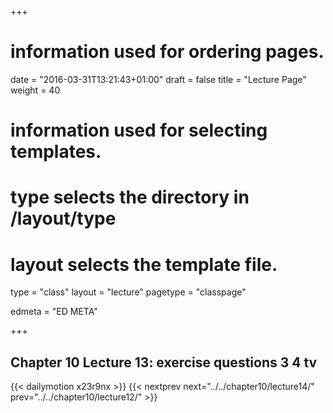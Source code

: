 +++
# information used for ordering pages.
date = "2016-03-31T13:21:43+01:00"
draft = false
title = "Lecture Page"
weight = 40

# information used for selecting templates.
# type selects the directory in /layout/type
# layout selects the template file.

type   = "class"
layout = "lecture"
pagetype = "classpage"





edmeta = "ED META"

+++
## Chapter 10 Lecture 13: exercise questions 3 4 tv
{{< dailymotion x23r9nx >}}
{{< nextprev next="../../chapter10/lecture14/"     prev="../../chapter10/lecture12/"  >}}

